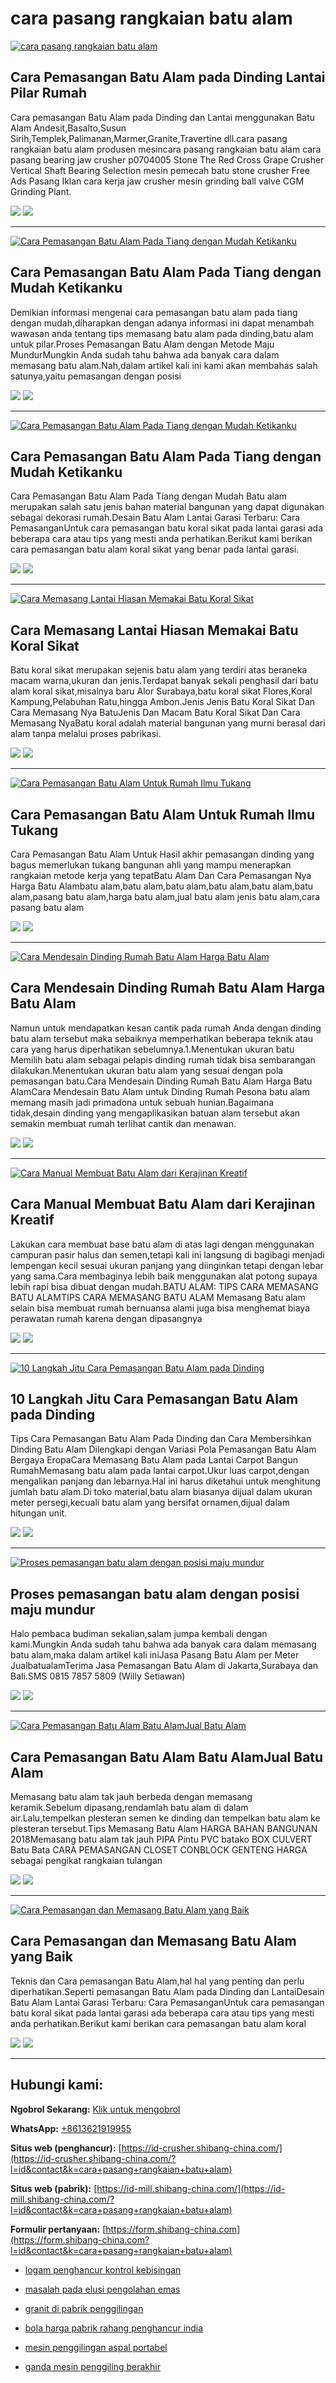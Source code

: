 # cara pasang rangkaian batu alam

<a href="https://swt.shibang-china.com/?l=id&img&k=cara+pasang+rangkaian+batu+alam" target="_blank">![cara pasang rangkaian batu alam](http://static.shibang-china.com/all-800x300/1384.jpg)</a>

## Cara Pemasangan Batu Alam pada Dinding Lantai Pilar Rumah
Cara pemasangan Batu Alam pada Dinding dan Lantai menggunakan Batu Alam Andesit,Basalto,Susun Sirih,Templek,Palimanan,Marmer,Granite,Travertine dll.cara pasang rangkaian batu alam produsen mesincara pasang rangkaian batu alam cara pasang bearing jaw crusher p0704005 Stone The Red Cross Grape Crusher Vertical Shaft Bearing Selection mesin pemecah batu stone crusher Free Ads Pasang Iklan cara kerja jaw crusher mesin grinding ball valve CGM Grinding Plant.


<a href="https://whatsapp.shibangsoft.com/WhatsApp.php" target="_blank" title="WhatsApp">![](http://static.shibang-china.com/icon/whatsapp.png)</a> <a href="https://swt.shibang-china.com/?l=id&icon&k=cara+pasang+rangkaian+batu+alam" target="_blank">![](http://static.shibang-china.com/icon/chat-id.png)</a>

---

<a href="https://swt.shibang-china.com/?l=id&img&k=cara+pasang+rangkaian+batu+alam" target="_blank">![Cara Pemasangan Batu Alam Pada Tiang dengan Mudah Ketikanku](http://static.shibang-china.com/all-800x300/1042.jpg)</a>

## Cara Pemasangan Batu Alam Pada Tiang dengan Mudah Ketikanku
Demikian informasi mengenai cara pemasangan batu alam pada tiang dengan mudah,diharapkan dengan adanya informasi ini dapat menambah wawasan anda tentang tips memasang batu alam pada dinding,batu alam untuk pilar.Proses Pemasangan Batu Alam dengan Metode Maju MundurMungkin Anda sudah tahu bahwa ada banyak cara dalam memasang batu alam.Nah,dalam artikel kali ini kami akan membahas salah satunya,yaitu pemasangan dengan posisi


<a href="https://whatsapp.shibangsoft.com/WhatsApp.php" target="_blank" title="WhatsApp">![](http://static.shibang-china.com/icon/whatsapp.png)</a> <a href="https://swt.shibang-china.com/?l=id&icon&k=cara+pasang+rangkaian+batu+alam" target="_blank">![](http://static.shibang-china.com/icon/chat-id.png)</a>

---

<a href="https://swt.shibang-china.com/?l=id&img&k=cara+pasang+rangkaian+batu+alam" target="_blank">![Cara Pemasangan Batu Alam Pada Tiang dengan Mudah Ketikanku](http://static.shibang-china.com/all-800x300/367.jpg)</a>

## Cara Pemasangan Batu Alam Pada Tiang dengan Mudah Ketikanku
Cara Pemasangan Batu Alam Pada Tiang dengan Mudah Batu alam merupakan salah satu jenis bahan material bangunan yang dapat digunakan sebagai dekorasi rumah.Desain Batu Alam Lantai Garasi Terbaru: Cara PemasanganUntuk cara pemasangan batu koral sikat pada lantai garasi ada beberapa cara atau tips yang mesti anda perhatikan.Berikut kami berikan cara pemasangan batu alam koral sikat yang benar pada lantai garasi.


<a href="https://whatsapp.shibangsoft.com/WhatsApp.php" target="_blank" title="WhatsApp">![](http://static.shibang-china.com/icon/whatsapp.png)</a> <a href="https://swt.shibang-china.com/?l=id&icon&k=cara+pasang+rangkaian+batu+alam" target="_blank">![](http://static.shibang-china.com/icon/chat-id.png)</a>

---

<a href="https://swt.shibang-china.com/?l=id&img&k=cara+pasang+rangkaian+batu+alam" target="_blank">![Cara Memasang Lantai Hiasan Memakai Batu Koral Sikat](http://static.shibang-china.com/all-800x300/705.jpg)</a>

## Cara Memasang Lantai Hiasan Memakai Batu Koral Sikat
Batu koral sikat merupakan sejenis batu alam yang terdiri atas beraneka macam warna,ukuran dan jenis.Terdapat banyak sekali penghasil dari batu alam koral sikat,misalnya baru Alor Surabaya,batu koral sikat Flores,Koral Kampung,Pelabuhan Ratu,hingga Ambon.Jenis Jenis Batu Koral Sikat Dan Cara Memasang Nya BatuJenis Dan Macam Batu Koral Sikat Dan Cara Memasang NyaBatu koral adalah material bangunan yang murni berasal dari alam tanpa melalui proses pabrikasi.


<a href="https://whatsapp.shibangsoft.com/WhatsApp.php" target="_blank" title="WhatsApp">![](http://static.shibang-china.com/icon/whatsapp.png)</a> <a href="https://swt.shibang-china.com/?l=id&icon&k=cara+pasang+rangkaian+batu+alam" target="_blank">![](http://static.shibang-china.com/icon/chat-id.png)</a>

---

<a href="https://swt.shibang-china.com/?l=id&img&k=cara+pasang+rangkaian+batu+alam" target="_blank">![Cara Pemasangan Batu Alam Untuk Rumah Ilmu Tukang](http://static.shibang-china.com/all-800x300/1366.jpg)</a>

## Cara Pemasangan Batu Alam Untuk Rumah Ilmu Tukang
Cara Pemasangan Batu Alam Untuk Hasil akhir pemasangan dinding yang bagus memerlukan tukang bangunan ahli yang mampu menerapkan rangkaian metode kerja yang tepatBatu Alam Dan Cara Pemasangan Nya Harga Batu Alambatu alam,batu alam,batu alam,batu alam,batu alam,batu alam,pasang batu alam,harga batu alam,jual batu alam jenis batu alam,cara pasang batu alam


<a href="https://whatsapp.shibangsoft.com/WhatsApp.php" target="_blank" title="WhatsApp">![](http://static.shibang-china.com/icon/whatsapp.png)</a> <a href="https://swt.shibang-china.com/?l=id&icon&k=cara+pasang+rangkaian+batu+alam" target="_blank">![](http://static.shibang-china.com/icon/chat-id.png)</a>

---

<a href="https://swt.shibang-china.com/?l=id&img&k=cara+pasang+rangkaian+batu+alam" target="_blank">![Cara Mendesain Dinding Rumah Batu Alam Harga Batu Alam](http://static.shibang-china.com/all-800x300/1420.jpg)</a>

## Cara Mendesain Dinding Rumah Batu Alam Harga Batu Alam
Namun untuk mendapatkan kesan cantik pada rumah Anda dengan dinding batu alam tersebut maka sebaiknya memperhatikan beberapa teknik atau cara yang harus diperhatikan sebelumnya.1.Menentukan ukuran batu Memilih batu alam sebagai pelapis dinding rumah tidak bisa sembarangan dilakukan.Menentukan ukuran batu alam yang sesuai dengan pola pemasangan batu.Cara Mendesain Dinding Rumah Batu Alam Harga Batu AlamCara Mendesain Batu Alam untuk Dinding Rumah Pesona batu alam memang masih jadi primadona untuk sebuah hunian.Bagaimana tidak,desain dinding yang mengaplikasikan batuan alam tersebut akan semakin membuat rumah terlihat cantik dan menawan.


<a href="https://whatsapp.shibangsoft.com/WhatsApp.php" target="_blank" title="WhatsApp">![](http://static.shibang-china.com/icon/whatsapp.png)</a> <a href="https://swt.shibang-china.com/?l=id&icon&k=cara+pasang+rangkaian+batu+alam" target="_blank">![](http://static.shibang-china.com/icon/chat-id.png)</a>

---

<a href="https://swt.shibang-china.com/?l=id&img&k=cara+pasang+rangkaian+batu+alam" target="_blank">![Cara Manual Membuat Batu Alam dari Kerajinan Kreatif](http://static.shibang-china.com/all-800x300/853.jpg)</a>

## Cara Manual Membuat Batu Alam dari Kerajinan Kreatif
Lakukan cara membuat base batu alam di atas lagi dengan menggunakan campuran pasir halus dan semen,tetapi kali ini langsung di bagibagi menjadi lempengan kecil sesuai ukuran panjang yang diinginkan tetapi dengan lebar yang sama.Cara membaginya lebih baik menggunakan alat potong supaya lebih rapi bisa dibuat dengan mudah.BATU ALAM: TIPS CARA MEMASANG BATU ALAMTIPS CARA MEMASANG BATU ALAM Memasang Batu alam selain bisa membuat rumah bernuansa alami juga bisa menghemat biaya perawatan rumah karena dengan dipasangnya


<a href="https://whatsapp.shibangsoft.com/WhatsApp.php" target="_blank" title="WhatsApp">![](http://static.shibang-china.com/icon/whatsapp.png)</a> <a href="https://swt.shibang-china.com/?l=id&icon&k=cara+pasang+rangkaian+batu+alam" target="_blank">![](http://static.shibang-china.com/icon/chat-id.png)</a>

---

<a href="https://swt.shibang-china.com/?l=id&img&k=cara+pasang+rangkaian+batu+alam" target="_blank">![10 Langkah Jitu Cara Pemasangan Batu Alam pada Dinding](http://static.shibang-china.com/all-800x300/829.jpg)</a>

## 10 Langkah Jitu Cara Pemasangan Batu Alam pada Dinding
Tips Cara Pemasangan Batu Alam Pada Dinding dan Cara Membersihkan Dinding Batu Alam Dilengkapi dengan Variasi Pola Pemasangan Batu Alam Bergaya EropaCara Memasang Batu Alam pada Lantai Carpot Bangun RumahMemasang batu alam pada lantai carpot.Ukur luas carpot,dengan mengalikan panjang dan lebarnya.Hal ini harus diketahui untuk menghitung jumlah batu alam.Di toko material,batu alam biasanya dijual dalam ukuran meter persegi,kecuali batu alam yang bersifat ornamen,dijual dalam hitungan unit.


<a href="https://whatsapp.shibangsoft.com/WhatsApp.php" target="_blank" title="WhatsApp">![](http://static.shibang-china.com/icon/whatsapp.png)</a> <a href="https://swt.shibang-china.com/?l=id&icon&k=cara+pasang+rangkaian+batu+alam" target="_blank">![](http://static.shibang-china.com/icon/chat-id.png)</a>

---

<a href="https://swt.shibang-china.com/?l=id&img&k=cara+pasang+rangkaian+batu+alam" target="_blank">![Proses pemasangan batu alam dengan posisi maju mundur](http://static.shibang-china.com/all-800x300/1446.jpg)</a>

## Proses pemasangan batu alam dengan posisi maju mundur
Halo pembaca budiman sekalian,salam jumpa kembali dengan kami.Mungkin Anda sudah tahu bahwa ada banyak cara dalam memasang batu alam,maka dalam artikel kali iniJasa Pasang Batu Alam per Meter JualbatualamTerima Jasa Pemasangan Batu Alam di Jakarta,Surabaya dan Bali.SMS 0815 7857 5809 (Willy Setiawan)


<a href="https://whatsapp.shibangsoft.com/WhatsApp.php" target="_blank" title="WhatsApp">![](http://static.shibang-china.com/icon/whatsapp.png)</a> <a href="https://swt.shibang-china.com/?l=id&icon&k=cara+pasang+rangkaian+batu+alam" target="_blank">![](http://static.shibang-china.com/icon/chat-id.png)</a>

---

<a href="https://swt.shibang-china.com/?l=id&img&k=cara+pasang+rangkaian+batu+alam" target="_blank">![Cara Pemasangan Batu Alam Batu AlamJual Batu Alam](http://static.shibang-china.com/all-800x300/831.jpg)</a>

## Cara Pemasangan Batu Alam Batu AlamJual Batu Alam
Memasang batu alam tak jauh berbeda dengan memasang keramik.Sebelum dipasang,rendamlah batu alam di dalam air.Lalu,tempelkan plesteran semen ke dinding dan tempelkan batu alam ke plesteran tersebut.Tips Memasang Batu Alam HARGA BAHAN BANGUNAN 2018Memasang batu alam tak jauh PIPA Pintu PVC batako BOX CULVERT Batu Bata CARA PEMASANGAN CLOSET CONBLOCK GENTENG HARGA sebagai pengikat rangkaian tulangan


<a href="https://whatsapp.shibangsoft.com/WhatsApp.php" target="_blank" title="WhatsApp">![](http://static.shibang-china.com/icon/whatsapp.png)</a> <a href="https://swt.shibang-china.com/?l=id&icon&k=cara+pasang+rangkaian+batu+alam" target="_blank">![](http://static.shibang-china.com/icon/chat-id.png)</a>

---

<a href="https://swt.shibang-china.com/?l=id&img&k=cara+pasang+rangkaian+batu+alam" target="_blank">![Cara Pemasangan dan Memasang Batu Alam yang Baik](http://static.shibang-china.com/all-800x300/155.jpg)</a>

## Cara Pemasangan dan Memasang Batu Alam yang Baik
Teknis dan Cara pemasangan Batu Alam,hal hal yang penting dan perlu diperhatikan.Seperti pemasangan Batu Alam pada Dinding dan LantaiDesain Batu Alam Lantai Garasi Terbaru: Cara PemasanganUntuk cara pemasangan batu koral sikat pada lantai garasi ada beberapa cara atau tips yang mesti anda perhatikan.Berikut kami berikan cara pemasangan batu alam koral


<a href="https://whatsapp.shibangsoft.com/WhatsApp.php" target="_blank" title="WhatsApp">![](http://static.shibang-china.com/icon/whatsapp.png)</a> <a href="https://swt.shibang-china.com/?l=id&icon&k=cara+pasang+rangkaian+batu+alam" target="_blank">![](http://static.shibang-china.com/icon/chat-id.png)</a>

---
## Hubungi kami:

**Ngobrol Sekarang:** [Klik untuk mengobrol](https://swt.shibang-china.com?l=id&contact&k=cara+pasang+rangkaian+batu+alam)

**WhatsApp:**  [+8613621919955](https://whatsapp.shibangsoft.com/WhatsApp.php)

**Situs web (penghancur):** [https://id-crusher.shibang-china.com/](https://id-crusher.shibang-china.com/?l=id&contact&k=cara+pasang+rangkaian+batu+alam)

**Situs web (pabrik):** [https://id-mill.shibang-china.com/](https://id-mill.shibang-china.com/?l=id&contact&k=cara+pasang+rangkaian+batu+alam)

**Formulir pertanyaan:** [https://form.shibang-china.com](https://form.shibang-china.com?l=id&contact&k=cara+pasang+rangkaian+batu+alam)

* [logam penghancur kontrol kebisingan](../24/logam%20penghancur%20kontrol%20kebisingan.md)

* [masalah pada elusi pengolahan emas](../22/masalah%20pada%20elusi%20pengolahan%20emas.md)

* [granit di pabrik penggilingan](../28/granit%20di%20pabrik%20penggilingan.md)

* [bola harga pabrik rahang penghancur india](../20/bola%20harga%20pabrik%20rahang%20penghancur%20india.md)

* [mesin penggilingan aspal portabel](../28/mesin%20penggilingan%20aspal%20portabel.md)

* [ganda mesin penggiling berakhir](../23/ganda%20mesin%20penggiling%20berakhir.md)